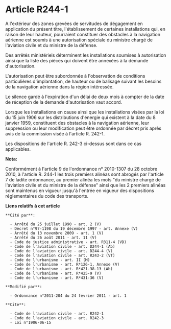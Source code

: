 # Article R244-1

A l'extérieur des zones grevées de servitudes de dégagement en application du présent titre, l'établissement de certaines
installations qui, en raison de leur hauteur, pourraient constituer des obstacles à la navigation aérienne est soumis à une
autorisation spéciale du ministre chargé de l'aviation civile et du ministre de la défense. 

Des arrêtés ministériels déterminent les installations soumises à autorisation ainsi que la liste des pièces qui doivent être
annexées à la demande d'autorisation.

L'autorisation peut être subordonnée à l'observation de conditions particulières d'implantation, de hauteur ou de balisage
suivant les besoins de la navigation aérienne dans la région intéressée.

Le silence gardé à l'expiration d'un délai de deux mois à compter de la date de réception de la demande d'autorisation vaut
accord.

Lorsque les installations en cause ainsi que les installations visées par la loi du 15 juin 1906 sur les distributions
d'énergie qui existent à la date du 8 janvier 1959, constituent des obstacles à la navigation aérienne, leur suppression ou
leur modification peut être ordonnée par décret pris après avis de la commission visée à l'article R. 242-1.

Les dispositions de l'article R. 242-3 ci-dessus sont dans ce cas applicables.

**Nota:**

Conformément à l'article 9 de l'ordonnance n° 2010-1307 du 28 octobre 2010, à l'article R. 244-1 les trois premiers alinéas
sont abrogés par l'article 7 de ladite ordonnance, au premier alinéa les mots "du ministre chargé de l'aviation civile et du
ministre de la défense" ainsi que les 2 premiers alinéas sont maintenus en vigueur jusqu'à l'entrée en vigueur des
dispositions réglementaires du code des transports.

**Liens relatifs à cet article**

	**Cité par**:

	  - Arrêté du 25 juillet 1990 - art. 2 (V)
	  - Décret n°97-1198 du 19 décembre 1997 - art. Annexe (V)
	  - Arrêté du 13 novembre 2009 - art. 1 (V)
	  - Arrêté du 26 août 2011 - art. 11 (V)
	  - Code de justice administrative - art. R311-4 (VD)
	  - Code de l'aviation civile - art. D244-1 (Ab)
	  - Code de l'aviation civile - art. D244-4 (V)
	  - Code de l'aviation civile - art. R243-2 (VT)
	  - Code de l'urbanisme - art. II (M)
	  - Code de l'urbanisme - art. R*126-1, Annexe (V)
	  - Code de l'urbanisme - art. R*421-38-13 (Ab)
	  - Code de l'urbanisme - art. R*425-9 (V)
	  - Code de l'urbanisme - art. R*431-36 (V)

	**Modifié par**:

	  - Ordonnance n°2011-204 du 24 février 2011 - art. 1

	**Cite**:

	  - Code de l'aviation civile - art. R242-1
	  - Code de l'aviation civile - art. R242-3
	  - Loi n°1906-06-15
